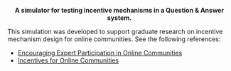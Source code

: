 <p align="center">
<b>A simulator for testing incentive mechanisms in a Question & Answer system.</b><br/>
</p>

This simulation was developed to support graduate research on incentive mechanism design for online communities. See the following references:
 * [Encouraging Expert Participation in Online Communities](http://www.ddeangelis.com/publications/encouraging-expert-participation-in-online-communities)
 * [Incentives for Online Communities](https://www.ijcit.com/archives/volume3/issue6/Paper030609.pdf)
 
